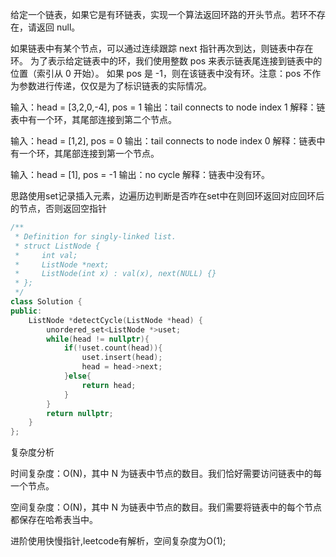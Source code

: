 给定一个链表，如果它是有环链表，实现一个算法返回环路的开头节点。若环不存在，请返回 null。

如果链表中有某个节点，可以通过连续跟踪 next 指针再次到达，则链表中存在环。 为了表示给定链表中的环，我们使用整数 pos 来表示链表尾连接到链表中的位置（索引从 0 开始）。 如果 pos 是 -1，则在该链表中没有环。注意：pos 不作为参数进行传递，仅仅是为了标识链表的实际情况。

输入：head = [3,2,0,-4], pos = 1
输出：tail connects to node index 1
解释：链表中有一个环，其尾部连接到第二个节点。

输入：head = [1,2], pos = 0
输出：tail connects to node index 0
解释：链表中有一个环，其尾部连接到第一个节点。

输入：head = [1], pos = -1
输出：no cycle
解释：链表中没有环。

思路使用set记录插入元素，边遍历边判断是否咋在set中在则回环返回对应回环后的节点，否则返回空指针

```C++
/**
 * Definition for singly-linked list.
 * struct ListNode {
 *     int val;
 *     ListNode *next;
 *     ListNode(int x) : val(x), next(NULL) {}
 * };
 */
class Solution {
public:
    ListNode *detectCycle(ListNode *head) {
        unordered_set<ListNode *>uset;
        while(head != nullptr){
            if(!uset.count(head)){
                uset.insert(head);
                head = head->next;
            }else{
                return head;
            }
        }
        return nullptr;
    }
};


```
复杂度分析

时间复杂度：O(N)，其中 N 为链表中节点的数目。我们恰好需要访问链表中的每一个节点。

空间复杂度：O(N)，其中 N 为链表中节点的数目。我们需要将链表中的每个节点都保存在哈希表当中。

进阶使用快慢指针,leetcode有解析，空间复杂度为O(1);

